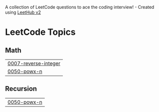 A collection of LeetCode questions to ace the coding interview! - Created using [LeetHub v2](https://github.com/arunbhardwaj/LeetHub-2.0)
<!---LeetCode Topics Start-->
# LeetCode Topics
## Math
|  |
| ------- |
| [0007-reverse-integer](https://github.com/Subbasini/Leetcode/tree/master/0007-reverse-integer) |
| [0050-powx-n](https://github.com/Subbasini/Leetcode/tree/master/0050-powx-n) |
## Recursion
|  |
| ------- |
| [0050-powx-n](https://github.com/Subbasini/Leetcode/tree/master/0050-powx-n) |
<!---LeetCode Topics End-->